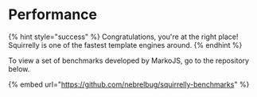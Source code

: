# Performance

{% hint style="success" %}
Congratulations, you're at the right place! Squirrelly is one of the fastest template engines around.
{% endhint %}

To view a set of benchmarks developed by MarkoJS, go to the repository below.

{% embed url="https://github.com/nebrelbug/squirrelly-benchmarks" %}

